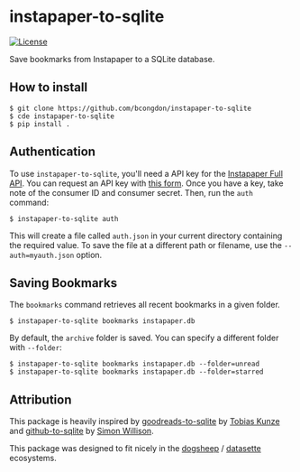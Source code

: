 # instapaper-to-sqlite

[![License](https://img.shields.io/badge/license-MIT-green.svg)](https://github.com/bcongdon/instapaper-to-sqlite/blob/master/LICENSE)

Save bookmarks from Instapaper to a SQLite database.

## How to install

    $ git clone https://github.com/bcongdon/instapaper-to-sqlite
    $ cde instapaper-to-sqlite
    $ pip install .

## Authentication

To use `instapaper-to-sqlite`, you'll need a API key for the [Instapaper Full API](https://www.instapaper.com/api). You can request an API key with [this form](https://www.instapaper.com/main/request_oauth_consumer_token). Once you have a key, take note of the consumer ID and consumer secret. Then, run the `auth` command:

    $ instapaper-to-sqlite auth

This will create a file called `auth.json` in your current directory containing the required value. To save the file at
a different path or filename, use the `--auth=myauth.json` option.

## Saving Bookmarks

The `bookmarks` command retrieves all recent bookmarks in a given folder.

    $ instapaper-to-sqlite bookmarks instapaper.db

By default, the `archive` folder is saved. You can specify a different folder with `--folder`:

    $ instapaper-to-sqlite bookmarks instapaper.db --folder=unread
    $ instapaper-to-sqlite bookmarks instapaper.db --folder=starred

## Attribution

This package is heavily inspired by [goodreads-to-sqlite](https://github.com/rixx/goodreads-to-sqlite/) by [Tobias Kunze
](https://github.com/rixx) and [github-to-sqlite](https://github.com/dogsheep/github-to-sqlite/) by [Simon
Willison](https://simonwillison.net/2019/Oct/7/dogsheep/).

This package was designed to fit nicely in the [dogsheep](https://dogsheep.github.io/) / [datasette](https://github.com/simonw/datasette) ecosystems.
